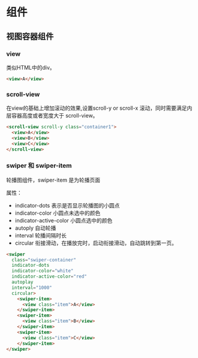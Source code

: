 # 组件

## 视图容器组件

### view
类似HTML中的div。
```HTML
<view>A</view>
```

### scroll-view
在view的基础上增加滚动的效果,设置scroll-y or scroll-x 滚动，同时需要满足内层容器高度或者宽度大于 scroll-view。
```HTML
<scroll-view scroll-y class="container1">
  <view>A</view>
  <view>B</view>
  <view>C</view>
</scroll-view>
```

### swiper 和 swiper-item

轮播图组件，swiper-item 是为轮播页面

属性：
- indicator-dots 表示是否显示轮播图的小圆点
- indicator-color 小圆点未选中的颜色
- indicator-active-color 小圆点选中的颜色
- autoply 自动轮播
- interval 轮播间隔时长
- circular 衔接滑动，在播放完时，启动衔接滑动，自动跳转到第一页。

```HTML
<swiper 
  class="swiper-container" 
  indicator-dots 
  indicator-color="white"
  indicator-active-color="red"
  autoplay
  interval="1000"
  circular>
    <swiper-item>
      <view class="item">A</view>
    </swiper-item>
    <swiper-item>
      <view class="item">B</view>
    </swiper-item>
    <swiper-item>
      <view class="item">C</view>
    </swiper-item>
</swiper>
```

